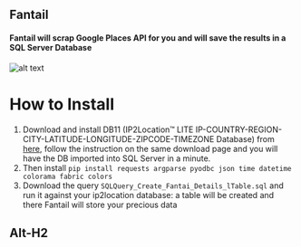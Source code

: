 ## Fantail
#### Fantail will scrap Google Places API for you and will save the results in a SQL Server Database 
![alt text](http://www.ngamanuimages.org.nz/images/lres/d03689.jpg)

How to Install
======

1) Download and install DB11 (IP2Location™ LITE IP-COUNTRY-REGION-CITY-LATITUDE-LONGITUDE-ZIPCODE-TIMEZONE Database) from [here](https://http://lite.ip2location.com/database/ip-country-region-city-latitude-longitude-zipcode-timezone), follow the instruction on the same download page and you will have the DB imported into SQL Server in a minute. 
2) Then install `pip install requests argparse pyodbc json time datetime colorama fabric colors`
3) Download the query `SQLQuery_Create_Fantai_Details_lTable.sql` and run it against your ip2location database: a table will be created and there Fantail will store your precious data  

Alt-H2
------

